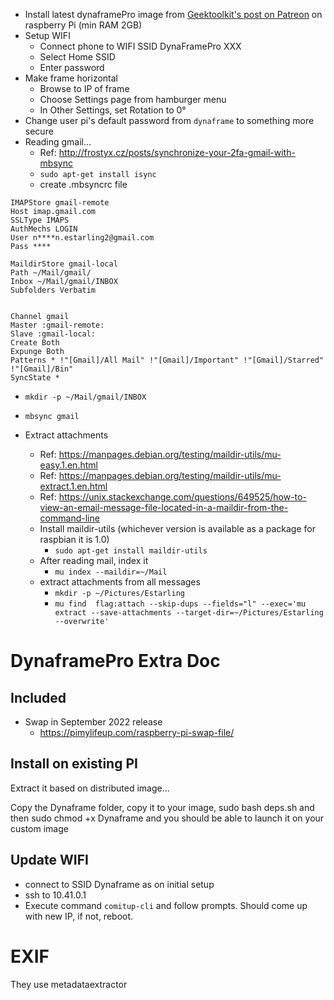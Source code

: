 * Install latest dynaframePro image from [Geektoolkit's post on Patreon](https://www.patreon.com/Geektoolkit/posts) on raspberry Pi (min RAM 2GB)
* Setup WIFI
  * Connect phone to WIFI SSID DynaFramePro XXX
  * Select Home SSID
  * Enter password
* Make frame horizontal
  * Browse to IP of frame
  * Choose Settings page from hamburger menu
  * In Other Settings, set Rotation to 0°
* Change user pi's default password from `dynaframe` to something more secure
* Reading gmail...
  * Ref: http://frostyx.cz/posts/synchronize-your-2fa-gmail-with-mbsync
  * `sudo apt-get install isync`
  * create .mbsyncrc file
```
IMAPStore gmail-remote
Host imap.gmail.com
SSLType IMAPS
AuthMechs LOGIN
User n****n.estarling2@gmail.com
Pass ****

MaildirStore gmail-local
Path ~/Mail/gmail/
Inbox ~/Mail/gmail/INBOX
Subfolders Verbatim


Channel gmail
Master :gmail-remote:
Slave :gmail-local:
Create Both
Expunge Both
Patterns * !"[Gmail]/All Mail" !"[Gmail]/Important" !"[Gmail]/Starred" !"[Gmail]/Bin"
SyncState *

```
  * `mkdir -p ~/Mail/gmail/INBOX`
  * `mbsync gmail`

* Extract attachments
  * Ref: https://manpages.debian.org/testing/maildir-utils/mu-easy.1.en.html
  * Ref: https://manpages.debian.org/testing/maildir-utils/mu-extract.1.en.html
  * Ref: https://unix.stackexchange.com/questions/649525/how-to-view-an-email-message-file-located-in-a-maildir-from-the-command-line
  * Install maildir-utils (whichever version is available as a package for raspbian it is 1.0)
    * `sudo apt-get install maildir-utils`
  * After reading mail, index it
    * `mu index --maildir=~/Mail`
  * extract attachments from all messages
    * `mkdir -p ~/Pictures/Estarling`
    * `mu find  flag:attach --skip-dups --fields="l" --exec='mu extract --save-attachments --target-dir=~/Pictures/Estarling --overwrite'`

# DynaframePro Extra Doc
## Included
* Swap in September 2022 release
  * https://pimylifeup.com/raspberry-pi-swap-file/

## Install on existing PI
Extract it based on distributed image...

Copy the Dynaframe folder, copy it to your image, sudo bash deps.sh and then sudo chmod +x Dynaframe and you should be able to launch it on your custom image

## Update WIFI
* connect to SSID Dynaframe as on initial setup
* ssh to 10.41.0.1
* Execute command `comitup-cli` and follow prompts.
Should come up with new IP, if not, reboot.

# EXIF
They use metadataextractor


